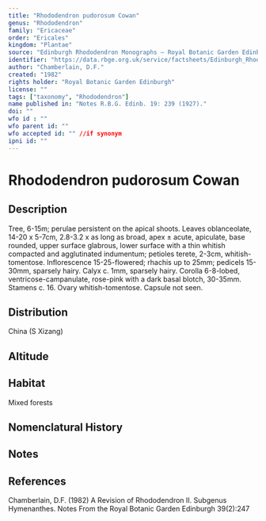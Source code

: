 ```yaml
---
title: "Rhododendron pudorosum Cowan"
genus: "Rhododendron"
family: "Ericaceae"
order: "Ericales"
kingdom: "Plantae"
source: "Edinburgh Rhododendron Monographs – Royal Botanic Garden Edinburgh"
identifier: "https://data.rbge.org.uk/service/factsheets/Edinburgh_Rhododendron_Monographs.xhtml"
author: "Chamberlain, D.F."
created: "1982"
rights holder: "Royal Botanic Garden Edinburgh"
license: ""
tags: ["taxonomy", "Rhododendron"]
name published in: "Notes R.B.G. Edinb. 19: 239 (1927)."
doi: ""
wfo id : ""
wfo parent id: ""
wfo accepted id: "" //if synonym                      
ipni id: ""
---
```


                       

# Rhododendron pudorosum Cowan

## Description
Tree, 6-15m; perulae persistent on the apical shoots. Leaves oblanceolate, 14-20 x 5-7cm, 2.8-3.2 x as long as broad, apex ± acute, apiculate, base rounded, upper surface glabrous, lower surface with a thin whitish compacted and agglutinated indumentum; petioles terete, 2-3cm, whitish-tomentose. Inflorescence 15-25-flowered; rhachis up to 25mm; pedicels 15-30mm, sparsely hairy. Calyx c. 1mm, sparsely hairy. Corolla 6-8-lobed, ventricose-campanulate, rose-pink with a dark basal blotch, 30-35mm. Stamens c. 16. Ovary whitish-tomentose. Capsule not seen.

## Distribution
China (S Xizang)

## Altitude


## Habitat
Mixed forests

## Nomenclatural History

                       
## Notes


## References

Chamberlain, D.F. (1982) A Revision of Rhododendron II. Subgenus Hymenanthes. Notes From the Royal Botanic Garden Edinburgh 39(2):247
